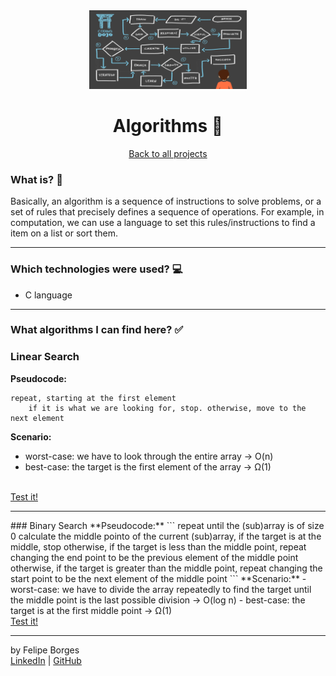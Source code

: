 <div align="center">	
	<img src="./.github/algorithms.png" alt="algorithmsimg" width="50%"/>	
</div>

<div align="center">
	<h1>Algorithms 📝</h1>
</div>

<div align="center">	
	<a href="https://github.com/felipejsborges/cs50_challenges#cs50x-challenges-">Back to all projects</a>
</div>

### What is? 🤔
Basically, an algorithm is a sequence of instructions to solve problems, or a set of rules that precisely defines a sequence of operations. For example, in computation, we can use a language to set this rules/instructions to find a item on a list or sort them.
<hr>

### Which technologies were used? 💻
- C language
<hr>

### What algorithms I can find here? ✅
### Linear Search
**Pseudocode:**
```
repeat, starting at the first element
	if it is what we are looking for, stop. otherwise, move to the next element
```
**Scenario:**
- worst-case: we have to look through the entire array -> O(n)
- best-case: the target is the first element of the array -> Ω(1)<br>
<br>
<a href="https://repl.it/@FelipeBorges3/AdoredUnfitFilesize#linearsearch.c">Test it!</a>
<hr>
### Binary Search
**Pseudocode:**
```
repeat until the (sub)array is of size 0
	calculate the middle pointo of the current (sub)array, if the target is at the middle, stop
	otherwise, if the target is less than the middle point, repeat changing the end point to be the previous element of the middle point
	otherwise, if the target is greater than the middle point, repeat changing the start point to be the next element of the middle point
```
**Scenario:**
- worst-case: we have to divide the array repeatedly to find the target until the middle point is the last possible division -> O(log n)
- best-case: the target is at the first middle point -> Ω(1)
<br>
<a href="https://repl.it/@FelipeBorges3/AdoredUnfitFilesize#binarysearch.c">Test it!</a>
<br>


<hr>

by Felipe Borges<br>
[LinkedIn](https://www.linkedin.com/in/felipejsborges) | [GitHub](https://github.com/felipejsborges)
